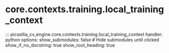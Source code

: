 # core.contexts.training.local_training_context

::: picsellia_cv_engine.core.contexts.training.local_training_context
    handler: python
    options:
        show_submodules: false  # Hide submodules until clicked
        show_if_no_docstring: true
        show_root_heading: true
